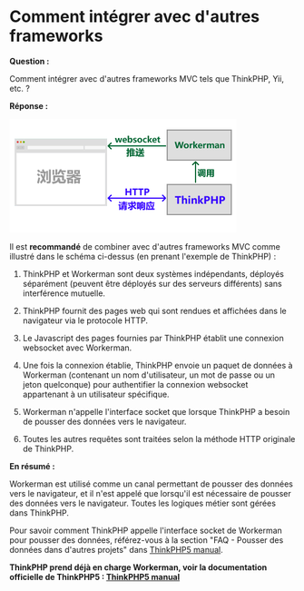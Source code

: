 # Comment intégrer avec d'autres frameworks

**Question :**

Comment intégrer avec d'autres frameworks MVC tels que ThinkPHP, Yii, etc. ?

**Réponse :**

![workerman-thinkphp](../images/workerman-work-with-thinkphp.png)

Il est **recommandé** de combiner avec d'autres frameworks MVC comme illustré dans le schéma ci-dessus (en prenant l'exemple de ThinkPHP) :

1. ThinkPHP et Workerman sont deux systèmes indépendants, déployés séparément (peuvent être déployés sur des serveurs différents) sans interférence mutuelle.

2. ThinkPHP fournit des pages web qui sont rendues et affichées dans le navigateur via le protocole HTTP.

3. Le Javascript des pages fournies par ThinkPHP établit une connexion websocket avec Workerman.

4. Une fois la connexion établie, ThinkPHP envoie un paquet de données à Workerman (contenant un nom d'utilisateur, un mot de passe ou un jeton quelconque) pour authentifier la connexion websocket appartenant à un utilisateur spécifique.

5. Workerman n'appelle l'interface socket que lorsque ThinkPHP a besoin de pousser des données vers le navigateur.

6. Toutes les autres requêtes sont traitées selon la méthode HTTP originale de ThinkPHP.

**En résumé :**

Workerman est utilisé comme un canal permettant de pousser des données vers le navigateur, et il n'est appelé que lorsqu'il est nécessaire de pousser des données vers le navigateur. Toutes les logiques métier sont gérées dans ThinkPHP.

Pour savoir comment ThinkPHP appelle l'interface socket de Workerman pour pousser des données, référez-vous à la section "FAQ - Pousser des données dans d'autres projets" dans [ThinkPHP5 manual](https://www.kancloud.cn/manual/thinkphp5/235128).

**ThinkPHP prend déjà en charge Workerman, voir la documentation officielle de ThinkPHP5 : [ThinkPHP5 manual](https://www.kancloud.cn/manual/thinkphp5/235128)**
